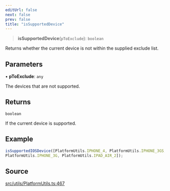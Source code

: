 ```yaml
---
editUrl: false
next: false
prev: false
title: "isSupportedDevice"
---
```


> **isSupportedDevice**(`pToExclude`): `boolean`

Returns whether the current device is not within the supplied exclude list.

## Parameters

• **pToExclude**: `any`

The devices that are not supported.

## Returns

`boolean`

If the current device is supported.

## Example

```ts
isSupportedIOSDevice([PlatformUtils.IPHONE_4, PlatformUtils.IPHONE_3GS, PlatformUtils.IPHONE_1,
PlatformUtils.IPHONE_3G, PlatformUtils.IPAD_AIR_2]);
```

## Source

[src/utils/PlatformUtils.ts:467](https://github.com/relishinc/dill-pixel/blob/543438455c9a47928084300159416186c2aa1095/src/utils/PlatformUtils.ts#L467)
